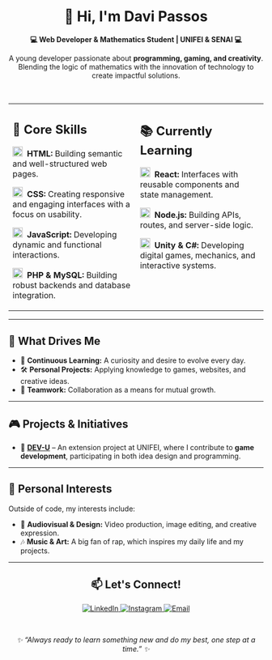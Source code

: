 <div align="center">
  <h1>👋 Hi, I'm Davi Passos</h1>
  <p><b>💻 Web Developer & Mathematics Student | UNIFEI & SENAI 💻</b></p>
  <p>
    A young developer passionate about <strong>programming, gaming, and creativity</strong>. Blending the logic of mathematics with the innovation of technology to create impactful solutions.
  </p>
</div>

<br>

<table width="100%">
  <tr valign="top">
    <td width="50%">
      <h2>🚀 Core Skills</h2>
      <p><img src="https://cdn.simpleicons.org/html5/E34F26" width="20" height="20" alt="HTML5"/>&nbsp; <b>HTML:</b> Building semantic and well-structured web pages.</p>
      <p><img src="https://cdn.simpleicons.org/css3/1572B6" width="20" height="20" alt="CSS3"/>&nbsp; <b>CSS:</b> Creating responsive and engaging interfaces with a focus on usability.</p>
      <p><img src="https://cdn.simpleicons.org/javascript/F7DF1E" width="20" height="20" alt="JavaScript"/>&nbsp; <b>JavaScript:</b> Developing dynamic and functional interactions.</p>
      <p><img src="https://cdn.simpleicons.org/php/777BB4" width="20" height="20" alt="PHP"/>&nbsp; <b>PHP & MySQL:</b> Building robust backends and database integration.</p>
    </td>
    <td width="50%">
      <h2>📚 Currently Learning</h2>
      <p><img src="https://cdn.simpleicons.org/react/61DAFB" width="20" height="20" alt="React"/>&nbsp; <b>React:</b> Interfaces with reusable components and state management.</p>
      <p><img src="https://cdn.simpleicons.org/nodedotjs/339933" width="20" height="20" alt="Node.js"/>&nbsp; <b>Node.js:</b> Building APIs, routes, and server-side logic.</p>
      <p><img src="https://cdn.simpleicons.org/unity/FFFFFF" width="20" height="20" alt="Unity"/>&nbsp; <b>Unity & C#:</b> Developing digital games, mechanics, and interactive systems.</p>
    </td>
  </tr>
</table>

---

## 🧠 What Drives Me
- 🔎 **Continuous Learning:** A curiosity and desire to evolve every day.
- 🛠️ **Personal Projects:** Applying knowledge to games, websites, and creative ideas.
- 🤝 **Teamwork:** Collaboration as a means for mutual growth.

---

## 🎮 Projects & Initiatives
- 🚀 **[DEV-U](https://dev-unifei.github.io)** – An extension project at UNIFEI, where I contribute to **game development**, participating in both idea design and programming.

---

## 🎨 Personal Interests
Outside of code, my interests include:
- 🎥 **Audiovisual & Design:** Video production, image editing, and creative expression.
- 🎶 **Music & Art:** A big fan of rap, which inspires my daily life and my projects.

---

<div align="center">
  <h2>📫 Let's Connect!</h2>
  <p>
    <a href="https://www.linkedin.com/in/davipsss/" target="_blank">
      <img src="https://img.shields.io/badge/LinkedIn-0077B5?style=for-the-badge&logo=linkedin&logoColor=white" alt="LinkedIn"/>
    </a>
    <a href="https://www.instagram.com/davi_psss/" target="_blank">
      <img src="https://img.shields.io/badge/Instagram-E4405F?style=for-the-badge&logo=instagram&logoColor=white" alt="Instagram"/>
    </a>
    <a href="mailto:davipassos213@gmail.com">
      <img src="https://img.shields.io/badge/Email-D14836?style=for-the-badge&logo=gmail&logoColor=white" alt="Email"/>
    </a>
  </p>
  <br>
  <p><i>✨ “Always ready to learn something new and do my best, one step at a time.” ✨</i></p>
</div>
